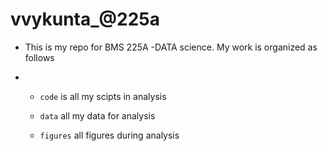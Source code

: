 # vvykunta_@225a

+ This is my repo for BMS 225A -DATA science. My work is organized as follows

+ - `code` is all my scipts in analysis

  - `data` all my data for analysis
  
  - `figures` all figures during analysis
